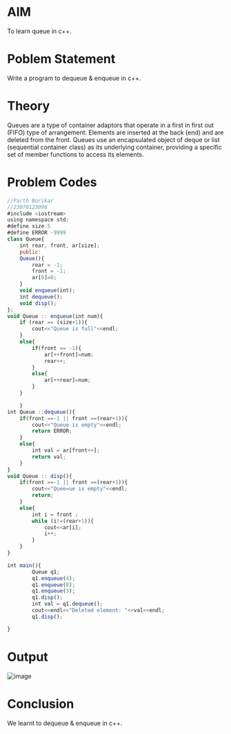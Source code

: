 # AIM
To learn queue in c++.

# Poblem Statement
Write a program to dequeue & enqueue in c++.

# Theory

Queues are a type of container adaptors that operate in a first in first out (FIFO) type of arrangement. Elements are inserted at the back (end) and are deleted from the front. Queues use an encapsulated object of deque or list (sequential container class) as its underlying container, providing a specific set of member functions to access its elements.

# Problem Codes
```javascript
//Parth Borikar
//23070123096
#include <iostream>
using namespace std;
#define size 5
#define ERROR -9999
class Queue{
    int rear, front, ar[size];
    public:
    Queue(){
        rear = -1;
        front = -1;
        ar[0]=0;
    }
    void enqueue(int);
    int dequeue();
    void disp();
};
void Queue :: enqueue(int num){
    if (rear == (size+1)){
        cout<<"Queue is full"<<endl;
    }
    else{
        if(front == -1){
            ar[++front]=num;
            rear++;
        }
        else{
            ar[++rear]=num;
        }
    }

    }
int Queue ::dequeue(){
    if(front ==-1 || front ==(rear+1)){
        cout<<"Queue is empty"<<endl;
        return ERROR;
    }
    else{
        int val = ar[front++];
        return val;
    }
}
void Queue :: disp(){
    if(front ==-1 || front ==(rear+1)){
        cout<<"Quee=ue is empty"<<endl;
        return;
    }
    else{
        int i = front ;
        while (i!=(rear+1)){
            cout<<ar[i];
            i++;
        }
    }
}

int main(){
        Queue q1;
        q1.enqueue(4);
        q1.enqueue(8);
        q1.enqueue(3);
        q1.disp();
        int val = q1.dequeue();
        cout<<endl<<"Deleted element: "<<val<<endl;
        q1.disp();

}
```

# Output
![image](https://github.com/user-attachments/assets/aa16a04f-a40d-448e-ac1e-cd715905bb4f)



# Conclusion
We learnt to dequeue & enqueue in c++.
